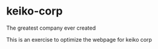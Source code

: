 # keiko-corp
The greatest company ever created

This is an exercise to optimize the webpage for keiko corp
